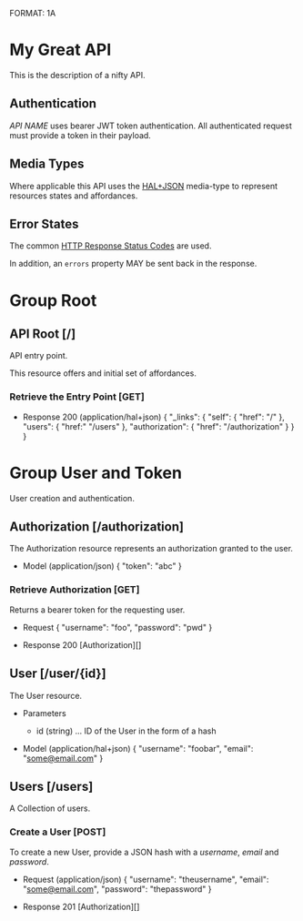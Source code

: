 FORMAT: 1A

# My Great API
This is the description of a nifty API.

## Authentication
*API NAME* uses bearer JWT token authentication. All authenticated request must
provide a token in their payload.

## Media Types
Where applicable this API uses the [HAL+JSON](https://github.com/mikekelly/hal_specification/blob/master/hal_specification.md) media-type to represent resources states and affordances.

## Error States
The common [HTTP Response Status Codes](https://github.com/for-GET/know-your-http-well/blob/master/status-codes.md) are used.

In addition, an `errors` property MAY be sent back in the response.


# Group Root

## API Root [/]
API entry point.

This resource offers and initial set of affordances.

### Retrieve the Entry Point [GET]

+ Response 200 (application/hal+json)
	{
		"_links": {
			"self": { "href": "/" },
			"users": { "href:" "/users" },
			"authorization": { "href": "/authorization" }
		}
	}



# Group User and Token
User creation and authentication.

## Authorization [/authorization]
The Authorization resource represents an authorization granted to the user.

+ Model (application/json)
	{
		"token": "abc"
	}

### Retrieve Authorization [GET]
Returns a bearer token for the requesting user.

+ Request
	{
		"username": "foo",
		"password": "pwd"
	}

+ Response 200
	[Authorization][]

## User [/user/{id}]
The User resource.

+ Parameters
	+ id (string) ... ID of the User in the form of a hash

+ Model (application/hal+json)
	{
		"username": "foobar",
		"email": "some@email.com"
	}

## Users [/users]
A Collection of users.

### Create a User [POST]
To create a new User, provide a JSON hash with a *username*, *email* and *password*.

+ Request (application/json)
	{
		"username": "theusername",
		"email": "some@email.com",
		"password": "thepassword"
	}

+ Response 201
	[Authorization][]
